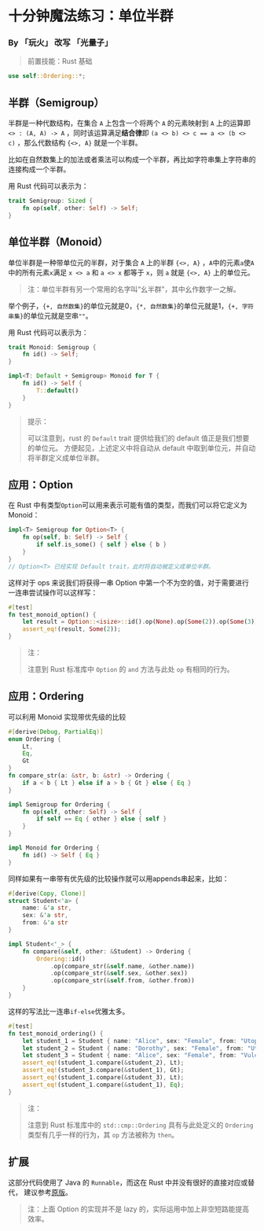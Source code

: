 # 十分钟魔法练习：单位半群

### By 「玩火」 改写 「光量子」

> 前置技能：Rust 基础

```rust
use self::Ordering::*;
```

## 半群（Semigroup）

半群是一种代数结构，在集合 `A` 上包含一个将两个 `A` 的元素映射到 `A` 上的运算即 `<> : (A, A) -> A` ，同时该运算满足**结合律**即 `(a <> b) <> c == a <> (b <> c)` ，那么代数结构 `{<>, A}` 就是一个半群。

比如在自然数集上的加法或者乘法可以构成一个半群，再比如字符串集上字符串的连接构成一个半群。

用 Rust 代码可以表示为：

```rust
trait Semigroup: Sized {
    fn op(self, other: Self) -> Self;
}
```

## 单位半群（Monoid）

单位半群是一种带单位元的半群，对于集合 `A` 上的半群 `{<>, A}` ，`A`中的元素`a`使`A`中的所有元素`x`满足 `x <> a` 和 `a <> x` 都等于 `x`，则 `a` 就是 `{<>, A}` 上的单位元。

> 注：单位半群有另一个常用的名字叫“幺半群”，其中幺作数字一之解。

举个例子，`{+, 自然数集}`的单位元就是0，`{*, 自然数集}`的单位元就是1，`{+, 字符串集}`的单位元就是空串`""`。

用 Rust 代码可以表示为：

```rust
trait Monoid: Semigroup {
    fn id() -> Self;
}

impl<T: Default + Semigroup> Monoid for T {
    fn id() -> Self {
        T::default()
    }
}
```
> 提示：
> 
> 可以注意到，rust 的 `Default` trait 提供给我们的 default 值正是我们想要的单位元。
> 方便起见，上述定义中将自动从 default 中取到单位元，并自动将半群定义成单位半群。

## 应用：Option

在 Rust 中有类型`Option`可以用来表示可能有值的类型，而我们可以将它定义为 Monoid：

```rust
impl<T> Semigroup for Option<T> {
    fn op(self, b: Self) -> Self {
        if self.is_some() { self } else { b }
    }
}
// Option<T> 已经实现 Default trait，此时将自动被定义成单位半群。
```

这样对于 ops 来说我们将获得一串 Option 中第一个不为空的值，对于需要进行一连串尝试操作可以这样写：

```rust
#[test]
fn test_monoid_option() {
    let result = Option::<isize>::id().op(None).op(Some(2)).op(Some(3)).op(None);
    assert_eq!(result, Some(2));
}
```

> 注：
> 
> 注意到 Rust 标准库中 `Option` 的 `and` 方法与此处 `op` 有相同的行为。

## 应用：Ordering

可以利用 Monoid 实现带优先级的比较

```rust
#[derive(Debug, PartialEq)]
enum Ordering {
    Lt,
    Eq,
    Gt
}
fn compare_str(a: &str, b: &str) -> Ordering {
    if a < b { Lt } else if a > b { Gt } else { Eq }
}
```

```rust
impl Semigroup for Ordering {
    fn op(self, other: Self) -> Self {
        if self == Eq { other } else { self }
    }
}

impl Monoid for Ordering {
    fn id() -> Self { Eq }
}
```

同样如果有一串带有优先级的比较操作就可以用appends串起来，比如：

```rust
#[derive(Copy, Clone)]
struct Student<'a> {
    name: &'a str,
    sex: &'a str,
    from: &'a str
}

impl Student<'_> {
    fn compare(&self, other: &Student) -> Ordering {
        Ordering::id()
            .op(compare_str(&self.name, &other.name))
            .op(compare_str(&self.sex, &other.sex))
            .op(compare_str(&self.from, &other.from))
    }
}
```

这样的写法比一连串`if-else`优雅太多。

```rust
#[test]
fn test_monoid_ordering() {
    let student_1 = Student { name: "Alice", sex: "Female", from: "Utopia" };
    let student_2 = Student { name: "Dorothy", sex: "Female", from: "Utopia" };
    let student_3 = Student { name: "Alice", sex: "Female", from: "Vulcan" };
    assert_eq!(student_1.compare(&student_2), Lt);
    assert_eq!(student_3.compare(&student_1), Gt);
    assert_eq!(student_1.compare(&student_3), Lt);
    assert_eq!(student_1.compare(&student_1), Eq);
}
```

> 注：
> 
> 注意到 Rust 标准库中的 `std::cmp::Ordering` 具有与此处定义的 `Ordering` 类型有几乎一样的行为，其 `op` 方法被称为 `then`。

## 扩展

这部分代码使用了 Java 的 `Runnable`，而这在 Rust 中并没有很好的直接对应或替代，
建议参考[原版](https://github.com/goldimax/magic-in-ten-mins/blob/main/doc/Monoid.md#%E6%89%A9%E5%B1%95)。

> 注：上面 Option 的实现并不是 lazy 的，实际运用中加上非空短路能提高效率。
